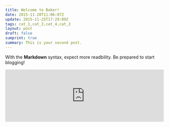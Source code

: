 ```yaml
---
title: Welcome to Baker!
date: 2015-11-20T11:06:07Z
update: 2015-11-25T17:29:09Z
tags: cat_1,cat_3,cat_4,cat_2
layout: post
draft: false
sumprint: true
summary: This is your second post.
---
```


With the **Markdown** syntax, expect more readbility. Be prepared to start blogging!

<iframe width="100%" height="166" scrolling="no" frameborder="no" src="https://w.soundcloud.com/player/?url=https%3A//api.soundcloud.com/tracks/121515363&color=ff5500"></iframe>
